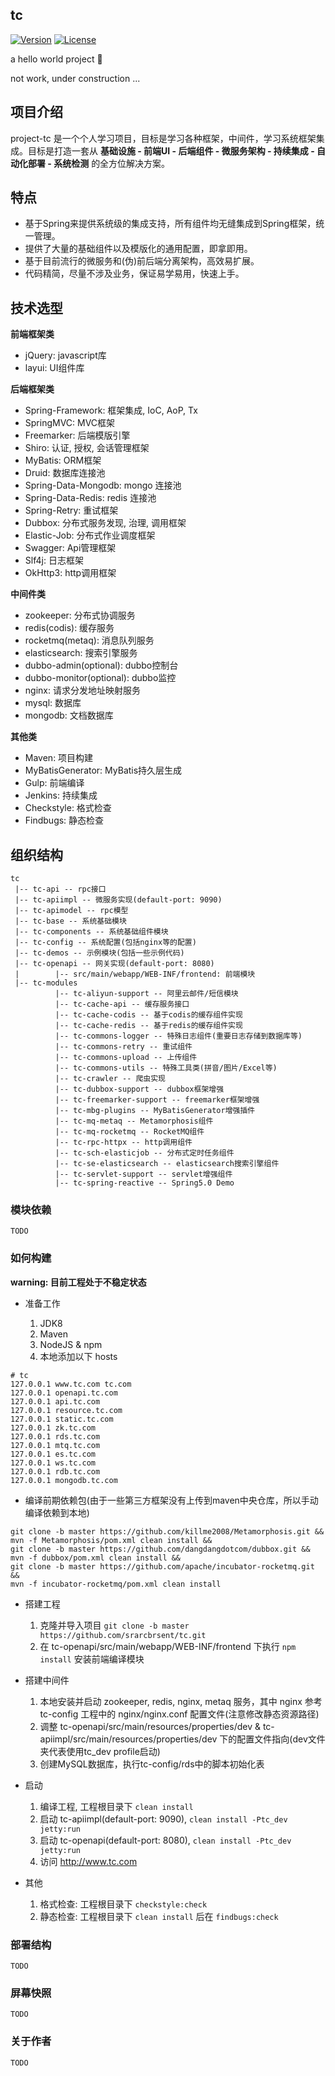 ## tc

<!-- [![Build Status](https://travis-ci.org/srarcbrsent/tc.svg?branch=master)](https://travis-ci.org/srarcbrsent/tc) -->
[![Version](https://img.shields.io/badge/version-1.0-red.svg?maxAge=3600)]()
[![License](https://img.shields.io/badge/license-MIT-blue.svg?maxAge=3600)]()

a hello world project 👻

not work, under construction ...

## 项目介绍

project-tc 是一个个人学习项目，目标是学习各种框架，中间件，学习系统框架集成。目标是打造一套从 **基础设施 - 前端UI - 后端组件 - 微服务架构 - 持续集成 - 自动化部署 - 系统检测** 的全方位解决方案。

## 特点

- 基于Spring来提供系统级的集成支持，所有组件均无缝集成到Spring框架，统一管理。
- 提供了大量的基础组件以及模版化的通用配置，即拿即用。
- 基于目前流行的微服务和(伪)前后端分离架构，高效易扩展。
- 代码精简，尽量不涉及业务，保证易学易用，快速上手。

## 技术选型

**前端框架类**

- jQuery: javascript库
- layui: UI组件库

**后端框架类**

- Spring-Framework: 框架集成, IoC, AoP, Tx
- SpringMVC: MVC框架
- Freemarker: 后端模版引擎
- Shiro: 认证, 授权, 会话管理框架
- MyBatis: ORM框架
- Druid: 数据库连接池
- Spring-Data-Mongodb: mongo 连接池
- Spring-Data-Redis: redis 连接池
- Spring-Retry: 重试框架
- Dubbox: 分布式服务发现, 治理, 调用框架
- Elastic-Job: 分布式作业调度框架
- Swagger: Api管理框架
- Slf4j: 日志框架
- OkHttp3: http调用框架

**中间件类**

- zookeeper: 分布式协调服务
- redis(codis): 缓存服务
- rocketmq(metaq): 消息队列服务
- elasticsearch: 搜索引擎服务
- dubbo-admin(optional): dubbo控制台
- dubbo-monitor(optional): dubbo监控
- nginx: 请求分发地址映射服务
- mysql: 数据库
- mongodb: 文档数据库

**其他类**

- Maven: 项目构建
- MyBatisGenerator: MyBatis持久层生成
- Gulp: 前端编译
- Jenkins: 持续集成
- Checkstyle: 格式检查
- Findbugs: 静态检查

## 组织结构

```
tc
 |-- tc-api -- rpc接口
 |-- tc-apiimpl -- 微服务实现(default-port: 9090)
 |-- tc-apimodel -- rpc模型
 |-- tc-base -- 系统基础模块
 |-- tc-components -- 系统基础组件模块
 |-- tc-config -- 系统配置(包括nginx等的配置)
 |-- tc-demos -- 示例模块(包括一些示例代码)
 |-- tc-openapi -- 网关实现(default-port: 8080)
 |        |-- src/main/webapp/WEB-INF/frontend: 前端模块
 |-- tc-modules
          |-- tc-aliyun-support -- 阿里云邮件/短信模块
          |-- tc-cache-api -- 缓存服务接口
          |-- tc-cache-codis -- 基于codis的缓存组件实现
          |-- tc-cache-redis -- 基于redis的缓存组件实现
          |-- tc-commons-logger -- 特殊日志组件(重要日志存储到数据库等)
          |-- tc-commons-retry -- 重试组件
          |-- tc-commons-upload -- 上传组件
          |-- tc-commons-utils -- 特殊工具类(拼音/图片/Excel等)
          |-- tc-crawler -- 爬虫实现
          |-- tc-dubbox-support -- dubbox框架增强
          |-- tc-freemarker-support -- freemarker框架增强
          |-- tc-mbg-plugins -- MyBatisGenerator增强插件
          |-- tc-mq-metaq -- Metamorphosis组件
          |-- tc-mq-rocketmq -- RocketMQ组件
          |-- tc-rpc-httpx -- http调用组件
          |-- tc-sch-elasticjob -- 分布式定时任务组件
          |-- tc-se-elasticsearch -- elasticsearch搜索引擎组件
          |-- tc-servlet-support -- servlet增强组件
          |-- tc-spring-reactive -- Spring5.0 Demo
```

### 模块依赖

    TODO

### 如何构建

**warning: 目前工程处于不稳定状态**

- 准备工作

    1. JDK8
    2. Maven
    3. NodeJS & npm
    4. 本地添加以下 hosts

```shell
# tc
127.0.0.1 www.tc.com tc.com
127.0.0.1 openapi.tc.com
127.0.0.1 api.tc.com
127.0.0.1 resource.tc.com
127.0.0.1 static.tc.com
127.0.0.1 zk.tc.com
127.0.0.1 rds.tc.com
127.0.0.1 mtq.tc.com
127.0.0.1 es.tc.com
127.0.0.1 ws.tc.com
127.0.0.1 rdb.tc.com
127.0.0.1 mongodb.tc.com
```

- 编译前期依赖包(由于一些第三方框架没有上传到maven中央仓库，所以手动编译依赖到本地)

```shell
git clone -b master https://github.com/killme2008/Metamorphosis.git &&
mvn -f Metamorphosis/pom.xml clean install &&
git clone -b master https://github.com/dangdangdotcom/dubbox.git &&
mvn -f dubbox/pom.xml clean install &&
git clone -b master https://github.com/apache/incubator-rocketmq.git &&
mvn -f incubator-rocketmq/pom.xml clean install
```

- 搭建工程
    
    1. 克隆并导入项目 `git clone -b master https://github.com/srarcbrsent/tc.git`
    2. 在 tc-openapi/src/main/webapp/WEB-INF/frontend 下执行 `npm install` 安装前端编译模块

- 搭建中间件
    
    1. 本地安装并启动 zookeeper, redis, nginx, metaq 服务，其中 nginx 参考 tc-config 工程中的 nginx/nginx.conf 配置文件(注意修改静态资源路径)
    2. 调整 tc-openapi/src/main/resources/properties/dev & tc-apiimpl/src/main/resources/properties/dev 下的配置文件指向(dev文件夹代表使用tc_dev profile启动)
    3. 创建MySQL数据库，执行tc-config/rds中的脚本初始化表

- 启动

    1. 编译工程, 工程根目录下 `clean install`
    1. 启动 tc-apiimpl(default-port: 9090), `clean install -Ptc_dev jetty:run`
    2. 启动 tc-openapi(default-port: 8080), `clean install -Ptc_dev jetty:run`
    3. 访问 http://www.tc.com

- 其他

    1. 格式检查: 工程根目录下 `checkstyle:check`
    2. 静态检查: 工程根目录下 `clean install` 后在 `findbugs:check`

### 部署结构

    TODO

### 屏幕快照

    TODO

<!-- ![](tc-config/screenshots/screenshot_01.png) -->

### 关于作者

    TODO


